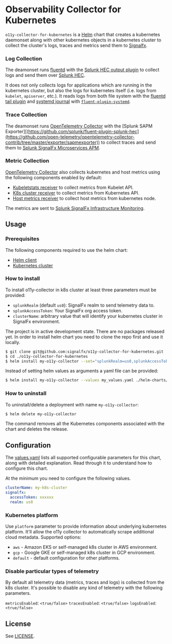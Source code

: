 # Observability Collector for Kubernetes

`o11y-collector-for-kubernetes` is a [Helm](https://github.com/kubernetes/helm) chart that
creates a kubernetes daemonset along with other kubernetes objects in a
kubernetes cluster to collect the cluster's logs, traces and metrics send them to
[Signalfx](https://www.signalfx.com/).

### Log Collection

The deamonset runs [fluentd](https://www.fluentd.org/) with the
[Splunk HEC output plugin](https://github.com/splunk/fluent-plugin-splunk-hec)
to collect logs and send them over
[Splunk HEC](http://docs.splunk.com/Documentation/Splunk/7.1.0/Data/AboutHEC).

It does not only collects logs for applications which are running in the
kubernetes cluster, but also the logs for kubernetes itself (i.e. logs from
`kubelet`, `apiserver`, etc.). It reads logs from both file system with the
[fluentd tail plugin](https://docs.fluentd.org/v1.0/articles/in_tail) and
[systemd journal](http://0pointer.de/blog/projects/journalctl.html) with
[`fluent-plugin-systemd`](https://github.com/reevoo/fluent-plugin-systemd).

### Trace Collection

The deamonset runs [OpenTelemetry Collector](https://github.com/open-telemetry/opentelemetry-collector/) with the
[Splunk SAPM Exporter][(https://github.com/splunk/fluent-plugin-splunk-hec](https://github.com/open-telemetry/opentelemetry-collector-contrib/tree/master/exporter/sapmexporter))
to collect traces and send them to
[Splunk SignalFx Microservices APM](https://www.splunk.com/en_us/software/microservices-apm.html).

### Metric Collection

[OpenTelemetry Collector](https://github.com/open-telemetry/opentelemetry-collector/) also collects kubernetes and host
metrics using the following components enabled by default:
- [Kubeletstats receiver](https://github.com/open-telemetry/opentelemetry-collector-contrib/tree/master/receiver/kubeletstatsreceiver)
to collect metrics from Kubelet API.
- [K8s cluster receiver](https://github.com/open-telemetry/opentelemetry-collector-contrib/tree/master/receiver/k8sclusterreceiver)
to collect metrics from Kubernetes API.
- [Host metrics receiver](https://github.com/open-telemetry/opentelemetry-collector/tree/master/receiver/hostmetricsreceiver)
to collect host metrics from kubernetes node.

The metrics are sent to
[Splunk SignalFx Infrastructure Monitoring](https://www.splunk.com/en_us/software/infrastructure-monitoring.html).

## Usage

### Prerequisites

The following components required to use the helm chart:

- [Helm client](https://helm.sh/docs/intro/install/)
- [Kubernetes cluster](https://kubernetes.io/)

### How to install

To install o11y-collector in k8s cluster at least three parameters must be provided:
- `splunkRealm` (default `us0`): SignalFx realm to send telemetry data to.
- `splunkAccessToken`: Your SignalFx org access token.
- `clusterName`: arbitrary value that will identify your kubernetes cluster in SignalFx environment.

The project is in active development state. There are no packages released yet.
In order to install helm chart you need to clone the repo first and use it locally.

```bash
$ git clone git@github.com:signalfx/o11y-collector-for-kubernetes.git
$ cd ./o11y-collector-for-kubernetes
$ helm install my-o11y-collector --set="splunkRealm=us0,splunkAccessToken=xxxxxx,clusterName=my-cluster" ./helm-charts/o11y-collector-for-kubernetes
```

Instead of setting helm values as arguments a yaml file can be provided:

```bash
$ helm install my-o11y-collector --values my_values.yaml ./helm-charts/o11y-collector-for-kubernetes
```

### How to uninstall

To uninstall/delete a deployment with name `my-o11y-collector`:

```bash
$ helm delete my-o11y-collector
```

The command removes all the Kubernetes components associated with the chart and
deletes the release.

## Configuration

The [values.yaml](https://github.com/signalfx/o11y-collector-for-kubernetes/helm-charts/o11y-collector-for-kubernetes/values.yaml)
lists all supported configurable parameters for this chart, along with detailed explanation.
Read through it to understand how to configure this chart.

At the minimum you need to configure the following values.

```yaml
clusterName: my-k8s-cluster
signalfx:
  accessToken: xxxxxx
  realm: us0
```

### Kubernetes platform

Use `platform` parameter to provide information about underlying kubernetes platform.
It'll allow the o11y collector to automatically scrape additional cloud metadata. Supported options:
- `aws` - Amazon EKS or self-managed k8s cluster in AWS environment.
- `gcp` - Google GKE or self-managed k8s cluster in GCP environment.
- `default` - default configuration for other platforms.

### Disable particular types of telemetry

By default all telemetry data (metrics, traces and logs) is collected from the k8s cluster.
It's possible to disable any kind of telemetry with the following parameters.

`metricsEnabled`: `<true/false>`
`tracesEnabled`: `<true/false>`
`logsEnabled`: `<true/false>`

## License ##

See [LICENSE](LICENSE).
